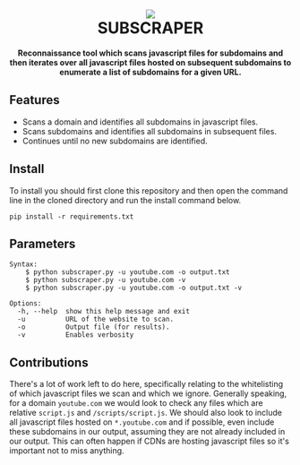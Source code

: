 <div align="center"><h1> 
    <img src="https://i.imgur.com/SfYw4T4.png"/> <br>    
    SUBSCRAPER
</h1>
<b>Reconnaissance tool which scans javascript files for subdomains and then iterates over all javascript files hosted on subsequent subdomains to enumerate a list of subdomains for a given URL.</b>
</div>

## Features

* Scans a domain and identifies all subdomains in javascript files.
* Scans subdomains and identifies all subdomains in subsequent files.
* Continues until no new subdomains are identified.

## Install

To install you should first clone this repository and then open the command line in the cloned directory and run the install command below.

```
pip install -r requirements.txt
```

## Parameters

```
Syntax:
    $ python subscraper.py -u youtube.com -o output.txt
    $ python subscraper.py -u youtube.com -v
    $ python subscraper.py -u youtube.com -o output.txt -v

Options:
  -h, --help  show this help message and exit
  -u          URL of the website to scan.
  -o          Output file (for results).
  -v          Enables verbosity
```

## Contributions

There's a lot of work left to do here, specifically relating to the whitelisting of which javascript files we scan and which we ignore. Generally speaking, for a domain ``youtube.com`` we would look to check any files which are relative ``script.js`` and ``/scripts/script.js``. We should also look to include all javascript files hosted on ``*.youtube.com`` and if possible, even include these subdomains in our output, assuming they are not already included in our output. This can often happen if CDNs are hosting javascript files so it's important not to miss anything.
